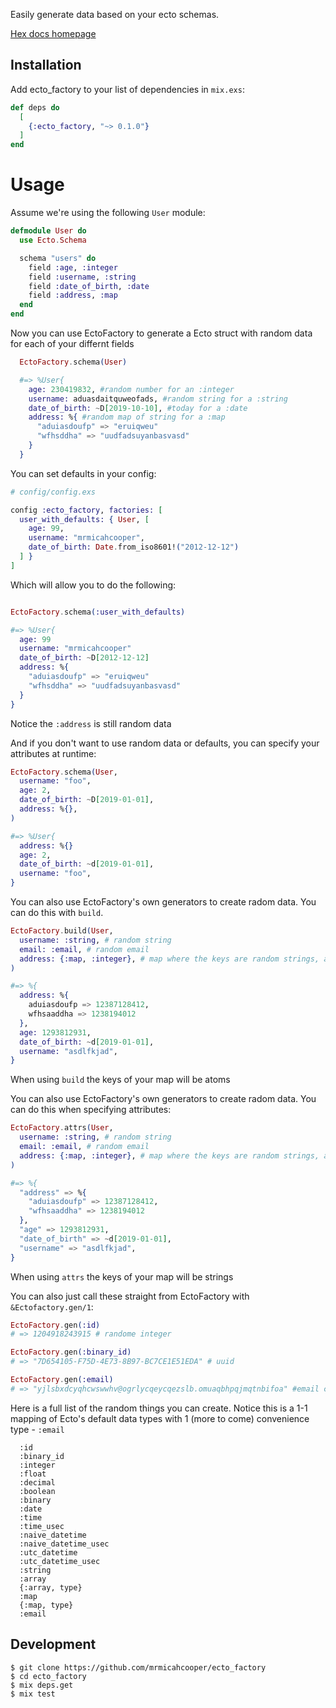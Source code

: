 Easily generate data based on your ecto schemas.

[Hex docs homepage](https://hexdocs.pm/ecto_factory/api-reference.html)

## Installation

Add ecto_factory to your list of dependencies in `mix.exs`:

```elixir
def deps do
  [
    {:ecto_factory, "~> 0.1.0"}
  ]
end
```

# Usage

Assume we're using the following `User` module:

```elixir
defmodule User do
  use Ecto.Schema

  schema "users" do
    field :age, :integer
    field :username, :string
    field :date_of_birth, :date
    field :address, :map
  end
end

```

Now you can use EctoFactory to generate a Ecto
struct with random data for each of your differnt
fields

```elixir
  EctoFactory.schema(User)

  #=> %User{
    age: 230419832, #random number for an :integer
    username: aduasdaitquweofads, #random string for a :string
    date_of_birth: ~D[2019-10-10], #today for a :date
    address: %{ #random map of string for a :map
      "aduiasdoufp" => "eruiqweu"
      "wfhsddha" => "uudfadsuyanbasvasd"
    }
  }
```

You can set defaults in your config:


```elixir
# config/config.exs

config :ecto_factory, factories: [
  user_with_defaults: { User, [
    age: 99,
    username: "mrmicahcooper",
    date_of_birth: Date.from_iso8601!("2012-12-12")
  ] }
]
```

Which will allow you to do the following:

```elixir

EctoFactory.schema(:user_with_defaults)

#=> %User{
  age: 99
  username: "mrmicahcooper"
  date_of_birth: ~D[2012-12-12]
  address: %{
    "aduiasdoufp" => "eruiqweu"
    "wfhsddha" => "uudfadsuyanbasvasd"
  }
}

```

Notice the `:address` is still random data

And if you don't want to use random data or defaults,
you can specify your attributes at runtime:

```elixir
EctoFactory.schema(User,
  username: "foo",
  age: 2,
  date_of_birth: ~D[2019-01-01],
  address: %{},
)

#=> %User{
  address: %{}
  age: 2,
  date_of_birth: ~d[2019-01-01],
  username: "foo",
}
```

You can also use EctoFactory's own generators to
create radom data. You can do this with `build`.

```elixir
EctoFactory.build(User,
  username: :string, # random string
  email: :email, # random email
  address: {:map, :integer}, # map where the keys are random strings, and the values are random integers
)

#=> %{
  address: %{
    aduiasdoufp => 12387128412,
    wfhsaaddha => 1238194012
  },
  age: 1293812931,
  date_of_birth: ~d[2019-01-01],
  username: "asdlfkjad",
}

```
When using `build` the keys of your map will be atoms

You can also use EctoFactory's own generators to
create radom data. You can do this when specifying
attributes:

```elixir
EctoFactory.attrs(User,
  username: :string, # random string
  email: :email, # random email
  address: {:map, :integer}, # map where the keys are random strings, and the values are random integers
)

#=> %{
  "address" => %{
    "aduiasdoufp" => 12387128412,
    "wfhsaaddha" => 1238194012
  },
  "age" => 1293812931,
  "date_of_birth" => ~d[2019-01-01],
  "username" => "asdlfkjad",
}

```
When using `attrs` the keys of your map will be strings

You can also just call these straight from
EctoFactory with `&Ectofactory.gen/1`:

```elixir
EctoFactory.gen(:id)
# => 1204918243915 # randome integer

EctoFactory.gen(:binary_id)
# => "7D654105-F75D-4E73-8B97-BC7CE1E51EDA" # uuid

EctoFactory.gen(:email)
# => "yjlsbxdcyqhcwswwhv@ogrlycqeycqezslb.omuaqbhpqjmqtnbifoa" #email composed of a bunch of random strings
```

Here is a full list of the random things you can
create. Notice this is a 1-1 mapping of Ecto's
default data types with 1 (more to come)
convenience type - `:email`

```
  :id
  :binary_id
  :integer
  :float
  :decimal
  :boolean
  :binary
  :date
  :time
  :time_usec
  :naive_datetime
  :naive_datetime_usec
  :utc_datetime
  :utc_datetime_usec
  :string
  :array
  {:array, type}
  :map
  {:map, type}
  :email
```

## Development

```
$ git clone https://github.com/mrmicahcooper/ecto_factory
$ cd ecto_factory
$ mix deps.get
$ mix test
```
